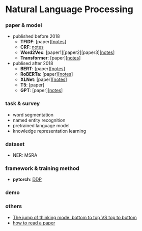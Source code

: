 # Natural Language Processing

### paper & model

- published before 2018
    - **TFIDF**: [paper][[notes](TFIDF.pdf)]
    - **CRF**: [notes](crf.pdf)
    - **Word2Vec**: [paper1][paper2][paper3][[notes](Word2Vec.pdf)]
    - **Transformer**: [paper][[notes](Transformer.pdf)]
- publised after 2018
    - **BERT**: [paper][[notes](BERT.pdf)]
    - **RoBERTa**: [paper][[notes](RoBERTa.pdf)]
    - **XLNet**: [paper][[notes](XLNet_Transformer-XL.pdf)]
    - **T5**: [paper]
    - **GPT**: [paper][[notes]()]

### task & survey

- word segmentation
- named entity recognition
- pretrained language model
- knowledge representation learning

### dataset

- NER: MSRA

### framework & training method

- **pytorch**: [DDP]()

### demo

### others

- [The jump of thinking mode: bottom to top VS top to bottom](the-jump-of-thinking-mode-bottom-to-top-vs-top-to-bottom.md)
- [how to read a paper](how-to-read-paper)